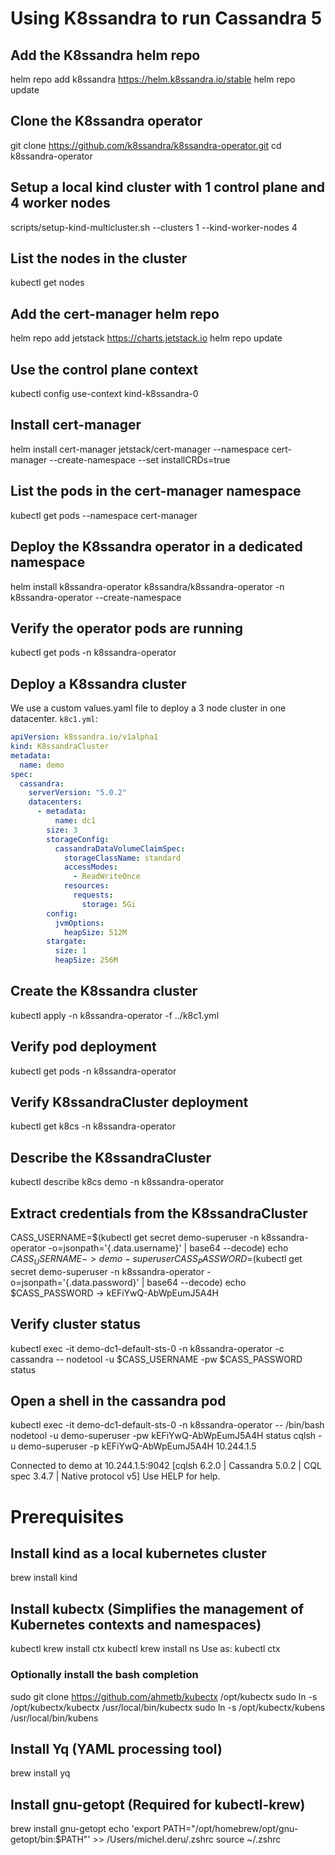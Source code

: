 # Using K8ssandra to run Cassandra 5

## Add the K8ssandra helm repo
helm repo add k8ssandra https://helm.k8ssandra.io/stable
helm repo update

## Clone the K8ssandra operator
git clone https://github.com/k8ssandra/k8ssandra-operator.git
cd k8ssandra-operator

## Setup a local kind cluster with 1 control plane and 4 worker nodes
scripts/setup-kind-multicluster.sh --clusters 1 --kind-worker-nodes 4

## List the nodes in the cluster
kubectl get nodes

## Add the cert-manager helm repo
helm repo add jetstack https://charts.jetstack.io
helm repo update

## Use the control plane context
kubectl config use-context kind-k8ssandra-0

## Install cert-manager
helm install cert-manager jetstack/cert-manager --namespace cert-manager --create-namespace --set installCRDs=true

## List the pods in the cert-manager namespace
kubectl get pods --namespace cert-manager

## Deploy the K8ssandra operator in a dedicated namespace
helm install k8ssandra-operator k8ssandra/k8ssandra-operator -n k8ssandra-operator --create-namespace

## Verify the operator pods are running
kubectl get pods -n k8ssandra-operator

## Deploy a K8ssandra cluster
We use a custom values.yaml file to deploy a 3 node cluster in one datacenter.
`k8c1.yml`:
```yaml
apiVersion: k8ssandra.io/v1alpha1
kind: K8ssandraCluster
metadata:
  name: demo
spec:
  cassandra:
    serverVersion: "5.0.2"
    datacenters:
      - metadata:
          name: dc1
        size: 3
        storageConfig:
          cassandraDataVolumeClaimSpec:
            storageClassName: standard
            accessModes:
              - ReadWriteOnce
            resources:
              requests:
                storage: 5Gi
        config:
          jvmOptions:
            heapSize: 512M
        stargate:
          size: 1
          heapSize: 256M
```

## Create the K8ssandra cluster
kubectl apply -n k8ssandra-operator -f ../k8c1.yml

## Verify pod deployment
kubectl get pods -n k8ssandra-operator

## Verify K8ssandraCluster deployment
kubectl get k8cs -n k8ssandra-operator

## Describe the K8ssandraCluster
kubectl describe k8cs demo -n k8ssandra-operator

## Extract credentials from the K8ssandraCluster
CASS_USERNAME=$(kubectl get secret demo-superuser -n k8ssandra-operator -o=jsonpath='{.data.username}' | base64 --decode)
echo $CASS_USERNAME
-> demo-superuser
CASS_PASSWORD=$(kubectl get secret demo-superuser -n k8ssandra-operator -o=jsonpath='{.data.password}' | base64 --decode)
echo $CASS_PASSWORD
-> kEFiYwQ-AbWpEumJ5A4H

## Verify cluster status
kubectl exec -it demo-dc1-default-sts-0 -n k8ssandra-operator -c cassandra -- nodetool -u $CASS_USERNAME -pw $CASS_PASSWORD status

## Open a shell in the cassandra pod
kubectl exec -it demo-dc1-default-sts-0 -n k8ssandra-operator -- /bin/bash
nodetool -u demo-superuser -pw kEFiYwQ-AbWpEumJ5A4H status
cqlsh -u demo-superuser -p kEFiYwQ-AbWpEumJ5A4H 10.244.1.5

Connected to demo at 10.244.1.5:9042
[cqlsh 6.2.0 | Cassandra 5.0.2 | CQL spec 3.4.7 | Native protocol v5]
Use HELP for help.

# Prerequisites

## Install kind as a local kubernetes cluster
brew install kind

## Install kubectx (Simplifies the management of Kubernetes contexts and namespaces)
kubectl krew install ctx
kubectl krew install ns
Use as: kubectl ctx

### Optionally install the bash completion
sudo git clone https://github.com/ahmetb/kubectx /opt/kubectx
sudo ln -s /opt/kubectx/kubectx /usr/local/bin/kubectx
sudo ln -s /opt/kubectx/kubens /usr/local/bin/kubens

## Install Yq (YAML processing tool)
brew install yq

## Install gnu-getopt (Required for kubectl-krew)
brew install gnu-getopt
echo 'export PATH="/opt/homebrew/opt/gnu-getopt/bin:$PATH"' >> /Users/michel.deru/.zshrc
source ~/.zshrc